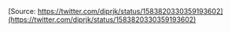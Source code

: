 [Source: https://twitter.com/diprjk/status/1583820330359193602](https://twitter.com/diprjk/status/1583820330359193602)